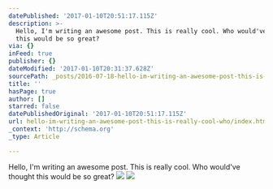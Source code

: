 ```yaml
---
datePublished: '2017-01-10T20:51:17.115Z'
description: >-
  Hello, I'm writing an awesome post. This is really cool. Who would've thought
  this would be so great?
via: {}
inFeed: true
publisher: {}
dateModified: '2017-01-10T20:31:37.628Z'
sourcePath: _posts/2016-07-18-hello-im-writing-an-awesome-post-this-is-really-cool-who.md
title: ''
hasPage: true
author: []
starred: false
datePublishedOriginal: '2017-01-10T20:51:17.115Z'
url: hello-im-writing-an-awesome-post-this-is-really-cool-who/index.html
_context: 'http://schema.org'
_type: Article

---
```

Hello, I'm writing an awesome post. This is really cool. Who would've thought this would be so great?
![](https://the-grid-user-content.s3-us-west-2.amazonaws.com/c53d21d4-0f65-48a7-ac41-b15451917c62.jpg)
![](https://the-grid-user-content.s3-us-west-2.amazonaws.com/00984e01-8f34-4718-b6ad-351f09c8308e.jpg)